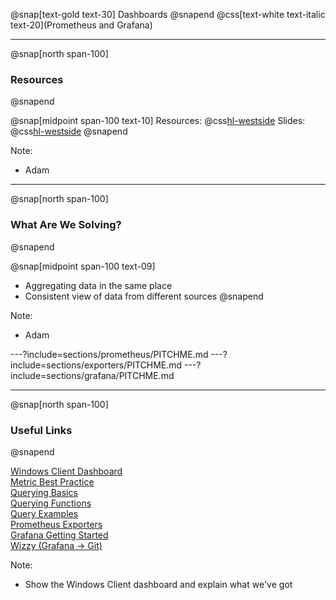 @snap[text-gold text-30]
Dashboards
@snapend
@css[text-white text-italic text-20](Prometheus and Grafana)

---
@snap[north span-100]
### Resources
@snapend

@snap[midpoint span-100 text-10]
Resources: @css[hl-westside](S:\Development\DashboardResources)
Slides: @css[hl-westside]([https://gitpitch.com/AdamSmith89/<wbr>GrafanaPrometheus-Workshop]())
@snapend

Note:
- Adam

---
@snap[north span-100]
### What Are We Solving?
@snapend

@snap[midpoint span-100 text-09]
- Aggregating data in the same place
- Consistent view of data from different sources
@snapend

Note:
- Adam

---?include=sections/prometheus/PITCHME.md
---?include=sections/exporters/PITCHME.md
---?include=sections/grafana/PITCHME.md

---
@snap[north span-100]
### Useful Links
@snapend

[Windows Client Dashboard](http://prometheus01.btrusteng.com/d/Vw8tZ7OZz/main?orgId=1&refresh=1m)<br>
[Metric Best Practice](https://prometheus.io/docs/practices/naming/)<br>
[Querying Basics](https://prometheus.io/docs/prometheus/latest/querying/basics/)<br>
[Querying Functions](https://prometheus.io/docs/prometheus/latest/querying/functions/)<br>
[Query Examples](https://prometheus.io/docs/prometheus/latest/querying/examples/)<br>
[Prometheus Exporters](https://prometheus.io/docs/instrumenting/exporters/)<br>
[Grafana Getting Started](https://grafana.com/docs/grafana/latest/guides/getting_started/)<br>
[Wizzy (Grafana -> Git)](https://grafana-wizzy.com/home/)

Note:
- Show the Windows Client dashboard and explain what we've got